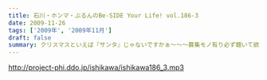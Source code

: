 ```yaml
---
title: 石川・ホンマ・ぶるんのBe-SIDE Your Life! vol.186-3
date: 2009-11-26
tags: ['2009年', '2009年11月']
draft: false
summary: クリスマスといえば『サンタ』じゃないですかぁ～～～募集モノ有り必ず聴いて欲しい三本目。NAMAE
---
```


http://project-phi.ddo.jp/ishikawa/ishikawa186_3.mp3
